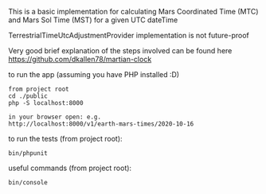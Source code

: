 
This is a basic implementation for calculating 
Mars Coordinated Time (MTC) and Mars Sol Time (MST) 
for a given UTC dateTime

TerrestrialTimeUtcAdjustmentProvider implementation is not future-proof

Very good brief explanation of the steps involved can be found here
https://github.com/dkallen78/martian-clock

to run the app (assuming you have PHP installed :D)
      
    from project root
    cd ./public
    php -S localhost:8000
    
    in your browser open: e.g.
    http://localhost:8000/v1/earth-mars-times/2020-10-16

to run the tests (from project root):
    
    bin/phpunit
    
useful commands  (from project root):
    
    bin/console
